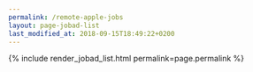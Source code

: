 ```yaml
---
permalink: /remote-apple-jobs
layout: page-jobad-list
last_modified_at: 2018-09-15T18:49:22+0200
---
```

{% include render_jobad_list.html permalink=page.permalink %}
